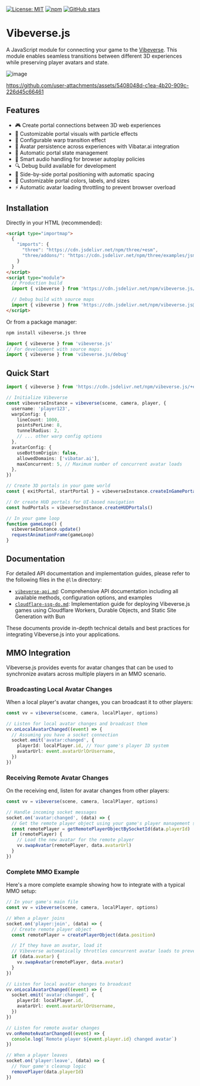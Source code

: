 [![License: MIT](https://img.shields.io/badge/License-MIT-yellow.svg)](https://opensource.org/licenses/MIT) [![npm](https://img.shields.io/npm/dm/vibeverse.js.svg)](https://www.npmjs.com/package/vibeverse.js) [![GitHub stars](https://img.shields.io/github/stars/benallfree/vibeverse.js.svg?style=social&label=Stars)](https://github.com/benallfree/vibeverse.js)

# Vibeverse.js

A JavaScript module for connecting your game to the [Vibeverse](https://x.com/hashtag/vibeverse). This module enables seamless transitions between different 3D experiences while preserving player avatars and state.

![image](https://github.com/user-attachments/assets/602013a8-f4eb-4e43-9a0e-f0e36c843327)

https://github.com/user-attachments/assets/5408048d-c1ea-4b20-909c-226d45c66461

## Features

- 🎮 Create portal connections between 3D web experiences
- 🎨 Customizable portal visuals with particle effects
- 🌟 Configurable warp transition effect
- 👤 Avatar persistence across experiences with Vibatar.ai integration
- 🔄 Automatic portal state management
- 🎵 Smart audio handling for browser autoplay policies
- 🔍 Debug build available for development
- 🎯 Side-by-side portal positioning with automatic spacing
- 🎨 Customizable portal colors, labels, and sizes
- ⚡ Automatic avatar loading throttling to prevent browser overload

## Installation

Directly in your HTML (recommended):

```html
<script type="importmap">
  {
    "imports": {
      "three": "https://cdn.jsdelivr.net/npm/three/+esm",
      "three/addons/": "https://cdn.jsdelivr.net/npm/three/examples/jsm/"
    }
  }
</script>
<script type="module">
  // Production build
  import { vibeverse } from 'https://cdn.jsdelivr.net/npm/vibeverse.js/+esm'

  // Debug build with source maps
  import { vibeverse } from 'https://cdn.jsdelivr.net/npm/vibeverse.js@latest/dist/vibeverse.debug.js'
</script>
```

Or from a package manager:

```bash
npm install vibeverse.js three
```

```ts
import { vibeverse } from 'vibeverse.js'
// For development with source maps:
import { vibeverse } from 'vibeverse.js/debug'
```

## Quick Start

```typescript
import { vibeverse } from 'https://cdn.jsdelivr.net/npm/vibeverse.js/+esm'

// Initialize Vibeverse
const vibeverseInstance = vibeverse(scene, camera, player, {
  username: 'player123',
  warpConfig: {
    lineCount: 1000,
    pointsPerLine: 8,
    tunnelRadius: 2,
    // ... other warp config options
  },
  avatarConfig: {
    useBottomOrigin: false,
    allowedDomains: ['vibatar.ai'],
    maxConcurrent: 5, // Maximum number of concurrent avatar loads
  },
})

// Create 3D portals in your game world
const { exitPortal, startPortal } = vibeverseInstance.createInGamePortals()

// Or create HUD portals for UI-based navigation
const hudPortals = vibeverseInstance.createHUDPortals()

// In your game loop
function gameLoop() {
  vibeverseInstance.update()
  requestAnimationFrame(gameLoop)
}
```

## Documentation

For detailed API documentation and implementation guides, please refer to the following files in the `@llm` directory:

- [`vibeverse-api.md`](llm/vibeverse-api.md): Comprehensive API documentation including all available methods, configuration options, and examples
- [`cloudflare-ssg-do.md`](llm/cloudflare-ssg-do.md): Implementation guide for deploying Vibeverse.js games using Cloudflare Workers, Durable Objects, and Static Site Generation with Bun

These documents provide in-depth technical details and best practices for integrating Vibeverse.js into your applications.

## MMO Integration

Vibeverse.js provides events for avatar changes that can be used to synchronize avatars across multiple players in an MMO scenario.

### Broadcasting Local Avatar Changes

When a local player's avatar changes, you can broadcast it to other players:

```typescript
const vv = vibeverse(scene, camera, localPlayer, options)

// Listen for local avatar changes and broadcast them
vv.onLocalAvatarChanged((event) => {
  // Assuming you have a socket connection
  socket.emit('avatar:changed', {
    playerId: localPlayer.id, // Your game's player ID system
    avatarUrl: event.avatarUrlOrUsername,
  })
})
```

### Receiving Remote Avatar Changes

On the receiving end, listen for avatar changes from other players:

```typescript
const vv = vibeverse(scene, camera, localPlayer, options)

// Handle incoming socket messages
socket.on('avatar:changed', (data) => {
  // Get the remote player object using your game's player management system
  const remotePlayer = getRemotePlayerObjectBySocketId(data.playerId)
  if (remotePlayer) {
    // Load the new avatar for the remote player
    vv.swapAvatar(remotePlayer, data.avatarUrl)
  }
})
```

### Complete MMO Example

Here's a more complete example showing how to integrate with a typical MMO setup:

```typescript
// In your game's main file
const vv = vibeverse(scene, camera, localPlayer, options)

// When a player joins
socket.on('player:join', (data) => {
  // Create remote player object
  const remotePlayer = createPlayerObject(data.position)

  // If they have an avatar, load it
  // Vibeverse automatically throttles concurrent avatar loads to prevent browser overload
  if (data.avatar) {
    vv.swapAvatar(remotePlayer, data.avatar)
  }
})

// Listen for local avatar changes to broadcast
vv.onLocalAvatarChanged((event) => {
  socket.emit('avatar:changed', {
    playerId: localPlayer.id,
    avatarUrl: event.avatarUrlOrUsername,
  })
})

// Listen for remote avatar changes
vv.onRemoteAvatarChanged((event) => {
  console.log(`Remote player ${event.player.id} changed avatar`)
})

// When a player leaves
socket.on('player:leave', (data) => {
  // Your game's cleanup logic
  removePlayer(data.playerId)
})
```
